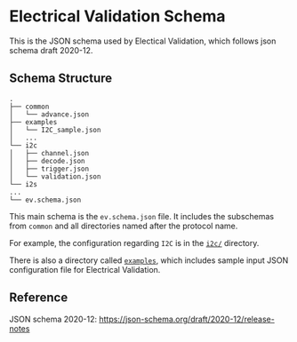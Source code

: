 # Electrical Validation Schema

This is the JSON schema used by Electical Validation, which follows json schema draft 2020-12.

## Schema Structure

```
.
├── common
│   └── advance.json
├── examples
│   └── I2C_sample.json
│   ...
└── i2c
│   ├── channel.json
│   ├── decode.json
│   ├── trigger.json
│   └── validation.json
└── i2s
...
└── ev.schema.json
```

This main schema is the `ev.schema.json` file. It includes the subschemas from `common` and all directories named after the protocol name.

For example, the configuration regarding `I2C` is in the [`i2c/`](https://github.com/acute-technology-inc/aqvisa-grpc/tree/main/config/schemas/ev/i2c) directory.

There is also a directory called [`examples`](https://github.com/acute-technology-inc/aqvisa-grpc/tree/main/config/schemas/ev/examples), which includes sample input JSON configuration file for Electrical Validation.

## Reference

JSON schema 2020-12: https://json-schema.org/draft/2020-12/release-notes
